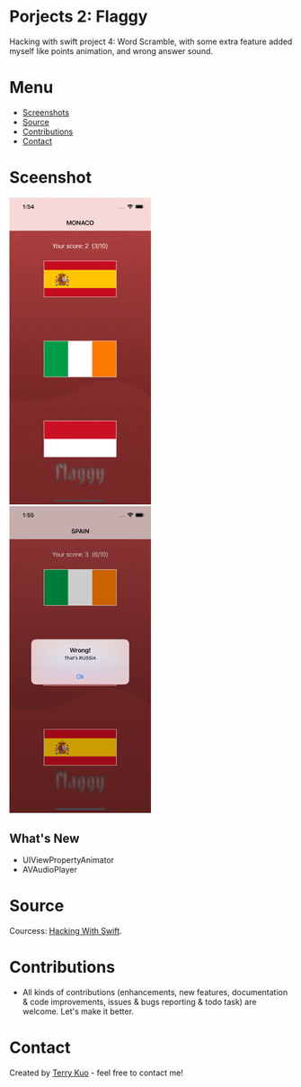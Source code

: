 # Porjects 2: Flaggy
Hacking with swift project 4: Word Scramble, with some extra feature added myself like  points animation, and wrong answer sound.

# Menu
* [Screenshots](#screenshots)
* [Source](#source)
* [Contributions](#contributions)
* [Contact](#contact)


# Sceenshot

<img src= "ReadmeSources/flaggyaddani.gif" width = 50% height = 50%>

<img src= "ReadmeSources/flaggyss1.png" width = 50% height = 50%>

## What's New

* UIViewPropertyAnimator
* AVAudioPlayer

# Source
Courcess: [Hacking With Swift](https://twitter.com/twostraws).


# Contributions

* All kinds of contributions (enhancements, new features, documentation & code improvements, issues & bugs reporting & todo task) are welcome. Let's make it better.

# Contact
Created by [Terry Kuo](https://twitter.com/ArgonYoYo) - feel free to contact me!
